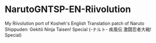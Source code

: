 # NarutoGNTSP-EN-Riivolution
My Riivolution port of Kosheh's English Translation patch of Naruto Shippuden: Gekitō Ninja Taisen! Special (-ナルト- 疾風伝 激闘忍者大戦! Special)
